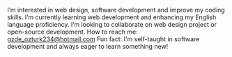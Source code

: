 
I’m interested in web design, software development and improve my coding skills. 
I’m currently learning web development and enhancing my English language proficiency.
I’m looking to collaborate on web design project or open-source development.
How to reach me: gzde_ozturk234@hotmail.com
Fun fact: I'm self-taught in software development and always eager to learn something new!

